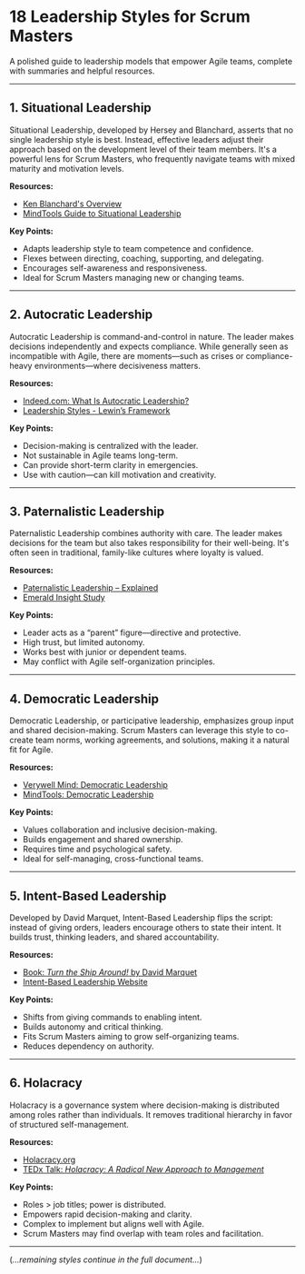 
# 18 Leadership Styles for Scrum Masters

A polished guide to leadership models that empower Agile teams, complete with summaries and helpful resources.

---

## 1. Situational Leadership

Situational Leadership, developed by Hersey and Blanchard, asserts that no single leadership style is best. Instead, effective leaders adjust their approach based on the development level of their team members. It's a powerful lens for Scrum Masters, who frequently navigate teams with mixed maturity and motivation levels.

**Resources:**
- [Ken Blanchard's Overview](https://www.kenblanchard.com/Solutions/Situational-Leadership-II)
- [MindTools Guide to Situational Leadership](https://www.mindtools.com/azfl8b4/situational-leadership)

**Key Points:**
- Adapts leadership style to team competence and confidence.
- Flexes between directing, coaching, supporting, and delegating.
- Encourages self-awareness and responsiveness.
- Ideal for Scrum Masters managing new or changing teams.

---

## 2. Autocratic Leadership

Autocratic Leadership is command-and-control in nature. The leader makes decisions independently and expects compliance. While generally seen as incompatible with Agile, there are moments—such as crises or compliance-heavy environments—where decisiveness matters.

**Resources:**
- [Indeed.com: What Is Autocratic Leadership?](https://www.indeed.com/career-advice/career-development/autocratic-leadership)
- [Leadership Styles - Lewin’s Framework](https://www.mindtools.com/azfl8b4/leadership-styles)

**Key Points:**
- Decision-making is centralized with the leader.
- Not sustainable in Agile teams long-term.
- Can provide short-term clarity in emergencies.
- Use with caution—can kill motivation and creativity.

---

## 3. Paternalistic Leadership

Paternalistic Leadership combines authority with care. The leader makes decisions for the team but also takes responsibility for their well-being. It's often seen in traditional, family-like cultures where loyalty is valued.

**Resources:**
- [Paternalistic Leadership – Explained](https://corporatefinanceinstitute.com/resources/management/paternalistic-leadership/)
- [Emerald Insight Study](https://www.emerald.com/insight/content/doi/10.1108/JMD-11-2016-0250/full/html)

**Key Points:**
- Leader acts as a “parent” figure—directive and protective.
- High trust, but limited autonomy.
- Works best with junior or dependent teams.
- May conflict with Agile self-organization principles.

---

## 4. Democratic Leadership

Democratic Leadership, or participative leadership, emphasizes group input and shared decision-making. Scrum Masters can leverage this style to co-create team norms, working agreements, and solutions, making it a natural fit for Agile.

**Resources:**
- [Verywell Mind: Democratic Leadership](https://www.verywellmind.com/what-is-democratic-leadership-2795315)
- [MindTools: Democratic Leadership](https://www.mindtools.com/a2ngb41/democratic-leadership)

**Key Points:**
- Values collaboration and inclusive decision-making.
- Builds engagement and shared ownership.
- Requires time and psychological safety.
- Ideal for self-managing, cross-functional teams.

---

## 5. Intent-Based Leadership

Developed by David Marquet, Intent-Based Leadership flips the script: instead of giving orders, leaders encourage others to state their intent. It builds trust, thinking leaders, and shared accountability.

**Resources:**
- [Book: *Turn the Ship Around!* by David Marquet](https://davidmarquet.com/books/)
- [Intent-Based Leadership Website](https://intentbasedleadership.com/)

**Key Points:**
- Shifts from giving commands to enabling intent.
- Builds autonomy and critical thinking.
- Fits Scrum Masters aiming to grow self-organizing teams.
- Reduces dependency on authority.

---

## 6. Holacracy

Holacracy is a governance system where decision-making is distributed among roles rather than individuals. It removes traditional hierarchy in favor of structured self-management.

**Resources:**
- [Holacracy.org](https://www.holacracy.org/)
- [TEDx Talk: *Holacracy: A Radical New Approach to Management*](https://www.youtube.com/watch?v=tJxfJGo-vkI)

**Key Points:**
- Roles > job titles; power is distributed.
- Empowers rapid decision-making and clarity.
- Complex to implement but aligns well with Agile.
- Scrum Masters may find overlap with team roles and facilitation.

---

(*...remaining styles continue in the full document...*)
